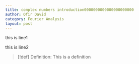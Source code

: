 ```yaml
---
title: complex numbers introduction0000000000000000000000
author: Ofir David
category: Fourier Analysis
layout: post
---
```

this is line1

this is line2

>[!def] Definition:
> This is a definition
